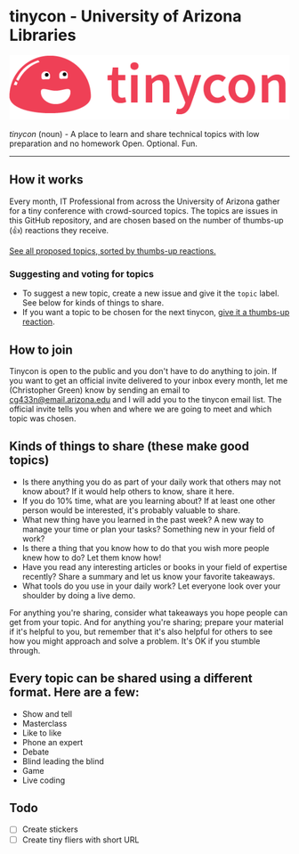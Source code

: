 # tinycon - University of Arizona Libraries

![tinycon logo](tinycon.png)

_tinycon_ (noun) - A place to learn and share technical topics with low preparation and no homework Open. Optional. Fun.

---

## How it works

Every month, IT Professional from across the University of Arizona gather for a tiny conference with crowd-sourced topics. The topics are issues in this GitHub repository, and are chosen based on the number of thumbs-up (👍) reactions they receive.

[See all proposed topics, sorted by thumbs-up reactions.](https://github.com/ualibraries/tinycon/issues?q=is%3Aissue+is%3Aopen+sort%3Areactions-%2B1-desc)

### Suggesting and voting for topics

* To suggest a new topic, create a new issue and give it the `topic` label. See below for kinds of things to share.
* If you want a topic to be chosen for the next tinycon, [give it a thumbs-up reaction](https://blog.github.com/2016-03-10-add-reactions-to-pull-requests-issues-and-comments/).

## How to join

Tinycon is open to the public and you don't have to do anything to join. If you want to get an official invite delivered to your inbox every month, let me (Christopher Green) know by sending an email to cg433n@email.arizona.edu and I will add you to the tinycon email list. The official invite tells you when and where we are going to meet and which topic was chosen.

## Kinds of things to share (these make good topics)

* Is there anything you do as part of your daily work that others may not know about? If it would help others to know, share it here.
* If you do 10% time, what are you learning about? If at least one other person would be interested, it's probably valuable to share.
* What new thing have you learned in the past week? A new way to manage your time or plan your tasks? Something new in your field of work?
* Is there a thing that you know how to do that you wish more people knew how to do? Let them know how!
* Have you read any interesting articles or books in your field of expertise recently? Share a summary and let us know your favorite takeaways.
* What tools do you use in your daily work? Let everyone look over your shoulder by doing a live demo.

For anything you're sharing, consider what takeaways you hope people can get from your topic. And for anything you're sharing; prepare your material if it's helpful to you, but remember that it's also helpful for others to see how you might approach and solve a problem. It's OK if you stumble through.

## Every topic can be shared using a different format. Here are a few:

* Show and tell
* Masterclass
* Like to like
* Phone an expert
* Debate
* Blind leading the blind
* Game
* Live coding

## Todo

- [ ] Create stickers
- [ ] Create tiny fliers with short URL
